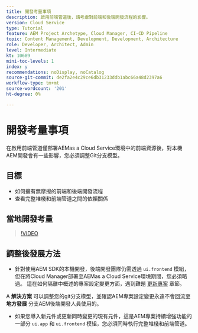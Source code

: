 ```yaml
---
title: 開發考量事項
description: 啟用前端管道後，請考慮對前端和後端開發流程的影響。
version: Cloud Service
type: Tutorial
feature: AEM Project Archetype, Cloud Manager, CI-CD Pipeline
topic: Content Management, Development, Development, Architecture
role: Developer, Architect, Admin
level: Intermediate
kt: 10689
mini-toc-levels: 1
index: y
recommendations: noDisplay, noCatalog
source-git-commit: de2fa2e4c29ce6db31233ddb1abc66a48d2397a6
workflow-type: tm+mt
source-wordcount: '201'
ht-degree: 0%

---
```



# 開發考量事項

在啟用前端管道僅部署AEMas a Cloud Service環境中的前端資源後，對本機AEM開發會有一些影響，您必須調整Git分支模型。

## 目標

* 如何擁有無摩擦的前端和後端開發流程
* 查看完整堆棧和前端管道之間的依賴關係


## 當地開發考量

>[!VIDEO](https://video.tv.adobe.com/v/3409421/)


## 調整後發展方法

* 針對使用AEM SDK的本機開發，後端開發團隊仍需透過 `ui.frontend` 模組，但在將Cloud Manager部署至AEMas a Cloud Service環境期間，您必須略過。 這在如何隔離中概述的專案設定變更方面，遇到難題 [更新專案](update-project.md) 章節。

A __解決方案__ 可以調整您的git分支模型，並確認AEM專案設定變更永遠不會回流至 __地方發展__ 分支AEM後端開發人員使用的。


* 如果您導入新元件或更新同時變更的現有元件，這是AEM專案持續增強功能的一部分 `ui.app` 和 `ui.frontend` 模組，您必須同時執行完整堆棧和前端管道。



